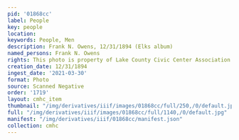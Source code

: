 ```yaml
---
pid: '01868cc'
label: People
key: people
location: 
keywords: People, Men
description: Frank N. Owens, 12/31/1894 (Elks album)
named_persons: Frank N. Owens
rights: This photo is property of Lake County Civic Center Association.
creation_date: 12/31/1894
ingest_date: '2021-03-30'
format: Photo
source: Scanned Negative
order: '1719'
layout: cmhc_item
thumbnail: "/img/derivatives/iiif/images/01868cc/full/250,/0/default.jpg"
full: "/img/derivatives/iiif/images/01868cc/full/1140,/0/default.jpg"
manifest: "/img/derivatives/iiif/01868cc/manifest.json"
collection: cmhc
---
```

